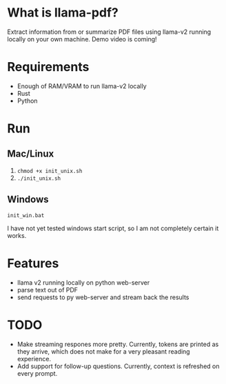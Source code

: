 # What is llama-pdf?

Extract information from or summarize PDF files using llama-v2 running locally on your own machine. Demo video is coming!

# Requirements

- Enough of RAM/VRAM to run llama-v2 locally
- Rust
- Python

# Run

## Mac/Linux

1. `chmod +x init_unix.sh`
2. `./init_unix.sh`

## Windows

`init_win.bat`

I have not yet tested windows start script, so I am not completely certain it works.

# Features

- llama v2 running locally on python web-server
- parse text out of PDF
- send requests to py web-server and stream back the results

# TODO

- Make streaming respones more pretty. Currently, tokens are printed as they arrive, which does not make for a very pleasant reading experience.
- Add support for follow-up questions. Currently, context is refreshed on every prompt.
  
